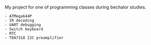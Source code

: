 My project for one of programming classes during bechalor studies.

	- ATMega644P
	- IR decoding
	- UART debugging
	- Switch keyboard
	- RTC
	- TDA7318 I2C preamplifier